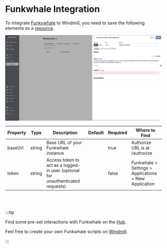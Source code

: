 # Funkwhale Integration

To integrate [Funkywhale](https://funkwhale.audio/) to Windmill, you need to save the following elements as a [resource](../core_concepts/3_resources_and_types/index.md).

![Add Funkwhale Resource](../assets/integrations/add-funkwhale.png)

| Property | Type    | Description                                                                              | Default | Required | Where to Find                                      |
|----------|---------|------------------------------------------------------------------------------------------|---------|----------|----------------------------------------------------|
| baseUrl  | string  | Base URL of your Funkwhale instance                                                     |         | true     | Authorize URL is at /authorize       |
| token    | string  | Access token to act as a logged-in user (optional for unauthenticated requests)         |         | false    | Funkwhale > Settings > Applications > New Application |

<br/><br/>

:::tip

Find some pre-set interactions with Funkwhale on the [Hub](https://hub.windmill.dev/integrations/funkwhale).

Feel free to create your own Funkwhale scripts on [Windmill](../getting_started/00_how_to_use_windmill/index.md).

:::